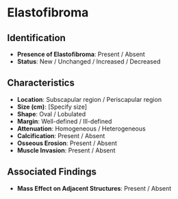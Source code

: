 
# Elastofibroma

## Identification

- **Presence of Elastofibroma**: Present / Absent
- **Status**: New / Unchanged / Increased / Decreased

## Characteristics

- **Location**: Subscapular region / Periscapular region
- **Size (cm)**: [Specify size]
- **Shape**: Oval / Lobulated
- **Margin**: Well-defined / Ill-defined
- **Attenuation**: Homogeneous / Heterogeneous
- **Calcification**: Present / Absent
- **Osseous Erosion**: Present / Absent
- **Muscle Invasion**: Present / Absent

## Associated Findings

- **Mass Effect on Adjacent Structures**: Present / Absent
